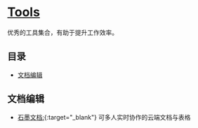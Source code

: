 # [Tools](https://openset.github.io/Tools/)
优秀的工具集合，有助于提升工作效率。

## 目录
  - [文档编辑](#文档编辑)

## 文档编辑
  - [石墨文档:](https://shimo.im/){:target="_blank"} 可多人实时协作的云端文档与表格
